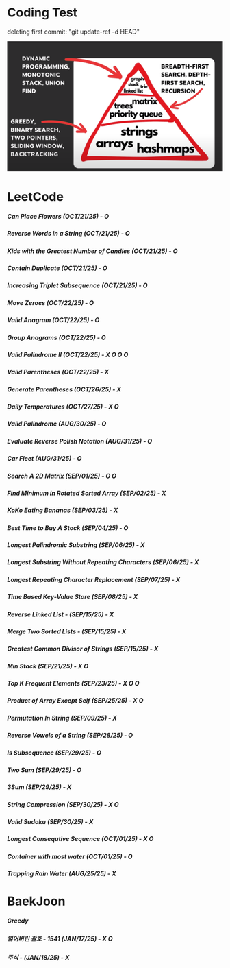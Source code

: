 # Coding Test

deleting first commit: "git update-ref -d HEAD"


![Image](image.png)

# LeetCode
##### Can Place Flowers (OCT/21/25) - O 
##### Reverse Words in a String (OCT/21/25) - O
##### Kids with the Greatest Number of Candies (OCT/21/25) - O
##### Contain Duplicate (OCT/21/25) - O
##### Increasing Triplet Subsequence (OCT/21/25) - O
##### Move Zeroes (OCT/22/25) - O
##### Valid Anagram (OCT/22/25) - O
##### Group Anagrams (OCT/22/25) - O
##### Valid Palindrome II (OCT/22/25) - X O O O
##### Valid Parentheses (OCT/22/25) - X
##### Generate Parentheses (OCT/26/25) - X
##### Daily Temperatures  (OCT/27/25) - X O
##### Valid Palindrome (AUG/30/25) - O 
##### Evaluate Reverse Polish Notation (AUG/31/25) - O
##### Car Fleet (AUG/31/25) - O
##### Search A 2D Matrix (SEP/01/25) - O O
##### Find Minimum in Rotated Sorted Array (SEP/02/25) - X
##### KoKo Eating Bananas (SEP/03/25) - X
##### Best Time to Buy A Stock (SEP/04/25) - O
##### Longest Palindromic Substring (SEP/06/25) - X
##### Longest Substring Without Repeating Characters (SEP/06/25) - X
##### Longest Repeating Character Replacement (SEP/07/25) - X
##### Time Based Key-Value Store (SEP/08/25) - X
##### Reverse Linked List - (SEP/15/25) - X
##### Merge Two Sorted Lists - (SEP/15/25) - X
##### Greatest Common Divisor of Strings (SEP/15/25) - X
##### Min Stack (SEP/21/25) - X O
##### Top K Frequent Elements (SEP/23/25) - X O O
##### Product of Array Except Self (SEP/25/25) - X O
##### Permutation In String (SEP/09/25) - X
##### Reverse Vowels of a String (SEP/28/25) - O
##### Is Subsequence (SEP/29/25) - O
##### Two Sum (SEP/29/25) - O
##### 3Sum (SEP/29/25) - X 
##### String Compression (SEP/30/25) - X O
##### Valid Sudoku (SEP/30/25) - X
##### Longest Consequtive Sequence (OCT/01/25) - X O
##### Container with most water (OCT/01/25) - O
##### Trapping Rain Water (AUG/25/25) - X

# BaekJoon 
##### Greedy
##### 잃어버린 괄호 - 1541 (JAN/17/25) - X O
##### 주식 - (JAN/18/25) - X    


